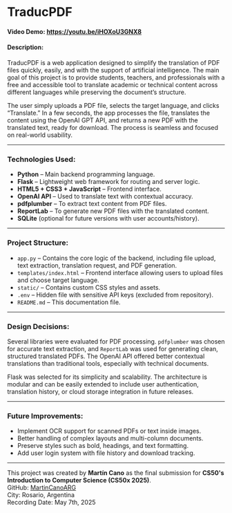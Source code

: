 # TraducPDF
#### Video Demo: <https://youtu.be/iHOXoU3GNX8>

#### Description:

TraducPDF is a web application designed to simplify the translation of PDF files quickly, easily, and with the support of artificial intelligence. The main goal of this project is to provide students, teachers, and professionals with a free and accessible tool to translate academic or technical content across different languages while preserving the document’s structure.

The user simply uploads a PDF file, selects the target language, and clicks “Translate.” In a few seconds, the app processes the file, translates the content using the OpenAI GPT API, and returns a new PDF with the translated text, ready for download. The process is seamless and focused on real-world usability.

---

### Technologies Used:

- **Python** – Main backend programming language.
- **Flask** – Lightweight web framework for routing and server logic.
- **HTML5 + CSS3 + JavaScript** – Frontend interface.
- **OpenAI API** – Used to translate text with contextual accuracy.
- **pdfplumber** – To extract text content from PDF files.
- **ReportLab** – To generate new PDF files with the translated content.
- **SQLite** (optional for future versions with user accounts/history).

---

### Project Structure:

- `app.py` – Contains the core logic of the backend, including file upload, text extraction, translation request, and PDF generation.
- `templates/index.html` – Frontend interface allowing users to upload files and choose target language.
- `static/` – Contains custom CSS styles and assets.
- `.env` – Hidden file with sensitive API keys (excluded from repository).
- `README.md` – This documentation file.

---

### Design Decisions:

Several libraries were evaluated for PDF processing. `pdfplumber` was chosen for accurate text extraction, and `ReportLab` was used for generating clean, structured translated PDFs. The OpenAI API offered better contextual translations than traditional tools, especially with technical documents.

Flask was selected for its simplicity and scalability. The architecture is modular and can be easily extended to include user authentication, translation history, or cloud storage integration in future releases.

---

### Future Improvements:

- Implement OCR support for scanned PDFs or text inside images.
- Better handling of complex layouts and multi-column documents.
- Preserve styles such as bold, headings, and text formatting.
- Add user login system with file history and download tracking.

---

This project was created by **Martín Cano** as the final submission for **CS50's Introduction to Computer Science (CS50x 2025)**.  
GitHub: [MartinCanoARG](https://github.com/MartinCanoARG)  
City: Rosario, Argentina  
Recording Date: May 7th, 2025
